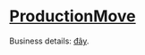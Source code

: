 # <a href="https://itest.com.vn/lects/webappdev/mockproj/production-move.htm">ProductionMove</a>
Business details: <a href="https://itest.com.vn/lects/webappdev/mockproj/production-move.htm">đây</a>.

